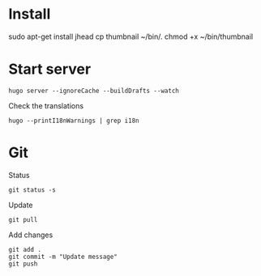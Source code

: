 # Install
sudo apt-get install jhead
cp thumbnail ~/bin/.
chmod +x ~/bin/thumbnail

# Start server

```
hugo server --ignoreCache --buildDrafts --watch
```

Check the translations
```
hugo --printI18nWarnings | grep i18n
```

# Git

Status
```
git status -s
```

Update
```
git pull
```

Add changes

```
git add .
git commit -m "Update message"
git push
```
